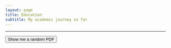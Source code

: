 ```yaml
---
layout: page
title: Education
subtitle: My academic journey so far
---
```

***

<button id="random-pdf-button">Show me a random PDF</button>
<div id="pdf-container"></div>

<script src="paper_randomizer.js"></script>
